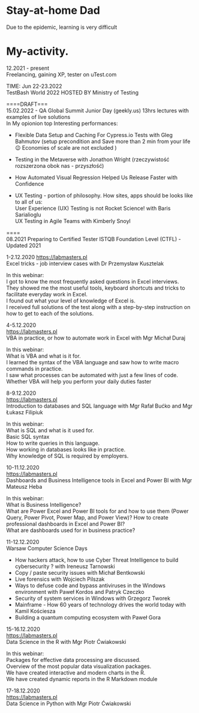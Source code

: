 # Stay-at-home Dad  
Due to the epidemic, learning is very difficult


# My-activity. 
12.2021 - present  
Freelancing, gaining XP, tester on uTest.com  

TIME: Jun 22-23.2022  
TestBash World 2022 HOSTED BY Ministry of Testing  

====DRAFT===  
15.02.2022 - QA Global Summit Junior Day (geekly.us) 
13hrs lectures with examples of live solutions  
In My opionion top Interesting performances:   
- Flexible Data Setup and Caching For Cypress.io Tests with Gleg Bahmutov  (setup precondition and Save more than 2 min from your life 😉 Economies of scale are not excluded ) 
- Testing in the Metaverse with Jonathon Wright  (rzeczywistość rozszerzona obok nas - przyszłość)  
- How Automated Visual Regression Helped Us Release Faster with Confidence  
  
- UX  Testing - portion of philosophy. How sites, apps should be looks like to all of us:  
  User Experience (UX) Testing is not Rocket Science! with Baris Sarialioglu  
  UX Testing in Agile Teams with Kimberly Snoyl

====  
08.2021 
Preparing to Certified Tester ISTQB Foundation Level (CTFL) - Updated 2021  

1-2.12.2020
https://labmasters.pl  
Excel tricks - job interview cases with Dr Przemysław Kusztelak  

In this webinar:  
I got to know the most frequently asked questions in Excel interviews.  
They showed me the most useful tools, keyboard shortcuts and tricks to facilitate everyday work in Excel.  
I found out what your level of knowledge of Excel is.  
I received full solutions of the test along with a step-by-step instruction on how to get to each of the solutions.  

4-5.12.2020  
https://labmasters.pl  
VBA in practice, or how to automate work in Excel with Mgr Michał Duraj  

In this webinar:  
What is VBA and what is it for.  
I learned the syntax of the VBA language and saw how to write macro commands in practice.  
I saw what processes can be automated with just a few lines of code.  
Whether VBA will help you perform your daily duties faster  

8-9.12.2020  
https://labmasters.pl  
Introduction to databases and SQL language with Mgr Rafał Bućko and Mgr Łukasz Filipiuk  

In this webinar:  
What is SQL and what is it used for.  
Basic SQL syntax  
How to write queries in this language.  
How working in databases looks like in practice.  
Why knowledge of SQL is required by employers.  

10-11.12.2020  
https://labmasters.pl   
Dashboards and Business Intelligence tools in Excel and Power BI with Mgr Mateusz Heba  

In this webinar:  
What is Business Intelligence?  
What are Power Excel and Power BI tools for and how to use them (Power Query, Power Pivot, Power Map, and Power View)?  How to create professional dashboards in Excel and Power BI?  
What are dashboards used for in business practice?  

11-12.12.2020  
Warsaw Computer Science Days  

- How hackers attack, how to use Cyber Threat Intelligence to build cybersecurity ? with Ireneusz Tarnowski  
- Copy / paste security issues with Michał Bentkowski  
- Live forensics with Wojciech Pilszak  
- Ways to defuse code and bypass antiviruses in the Windows environment with Paweł Kordos and Patryk Czeczko  
- Security of system services in Windows with Grzegorz Tworek  
- Mainframe - How 60 years of technology drives the world today with Kamil Kościesza  
- Building a quantum computing ecosystem with Paweł Gora  

15-16.12.2020  
https://labmasters.pl  
Data Science in the R with Mgr Piotr Ćwiakowski  

In this webinar:  
Packages for effective data processing are discussed.  
Overview of the most popular data visualization packages.  
We have created interactive and modern charts in the R.  
We have created dynamic reports in the R Markdown module   

17-18.12.2020  
https://labmasters.pl  
Data Science in Python with Mgr Piotr Ćwiakowski  
